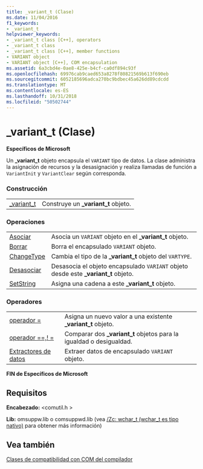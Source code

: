 ```yaml
---
title: _variant_t (Clase)
ms.date: 11/04/2016
f1_keywords:
- _variant_t
helpviewer_keywords:
- _variant_t class [C++], operators
- _variant_t class
- _variant_t class [C++], member functions
- VARIANT object
- VARIANT object [C++], COM encapsulation
ms.assetid: 6a3cbd4e-0ae8-425e-b4cf-ca0df894c93f
ms.openlocfilehash: 69976cab9caed653a8278f80821569b613f690eb
ms.sourcegitcommit: 6052185696adca270bc9bdbec45a626dd89cdcdd
ms.translationtype: MT
ms.contentlocale: es-ES
ms.lasthandoff: 10/31/2018
ms.locfileid: "50502744"
---
```

# <a name="variantt-class"></a>_variant_t (Clase)

**Específicos de Microsoft**

Un **_variant_t** objeto encapsula el `VARIANT` tipo de datos. La clase administra la asignación de recursos y la desasignación y realiza llamadas de función a `VariantInit` y `VariantClear` según corresponda.

### <a name="construction"></a>Construcción

|||
|-|-|
|[_variant_t](../cpp/variant-t-variant-t.md)|Construye un **_variant_t** objeto.|

### <a name="operations"></a>Operaciones

|||
|-|-|
|[Asociar](../cpp/variant-t-attach.md)|Asocia un `VARIANT` objeto en el **_variant_t** objeto.|
|[Borrar](../cpp/variant-t-clear.md)|Borra el encapsulado `VARIANT` objeto.|
|[ChangeType](../cpp/variant-t-changetype.md)|Cambia el tipo de la **_variant_t** objeto del `VARTYPE`.|
|[Desasociar](../cpp/variant-t-detach.md)|Desasocia el objeto encapsulado `VARIANT` objeto desde este **_variant_t** objeto.|
|[SetString](../cpp/variant-t-setstring.md)|Asigna una cadena a este **_variant_t** objeto.|

### <a name="operators"></a>Operadores

|||
|-|-|
|[operador =](../cpp/variant-t-operator-equal.md)|Asigna un nuevo valor a una existente **_variant_t** objeto.|
|[operador ==,! =](../cpp/variant-t-relational-operators.md)|Comparar dos **_variant_t** objetos para la igualdad o desigualdad.|
|[Extractores de datos](../cpp/variant-t-extractors.md)|Extraer datos de encapsulado `VARIANT` objeto.|

**FIN de Específicos de Microsoft**

## <a name="requirements"></a>Requisitos

**Encabezado:** \<comutil.h >

**Lib:** omsuppw.lib o comsuppwd.lib (vea [/Zc: wchar_t (wchar_t es tipo nativo)](../build/reference/zc-wchar-t-wchar-t-is-native-type.md) para obtener más información)

## <a name="see-also"></a>Vea también

[Clases de compatibilidad con COM del compilador](../cpp/compiler-com-support-classes.md)